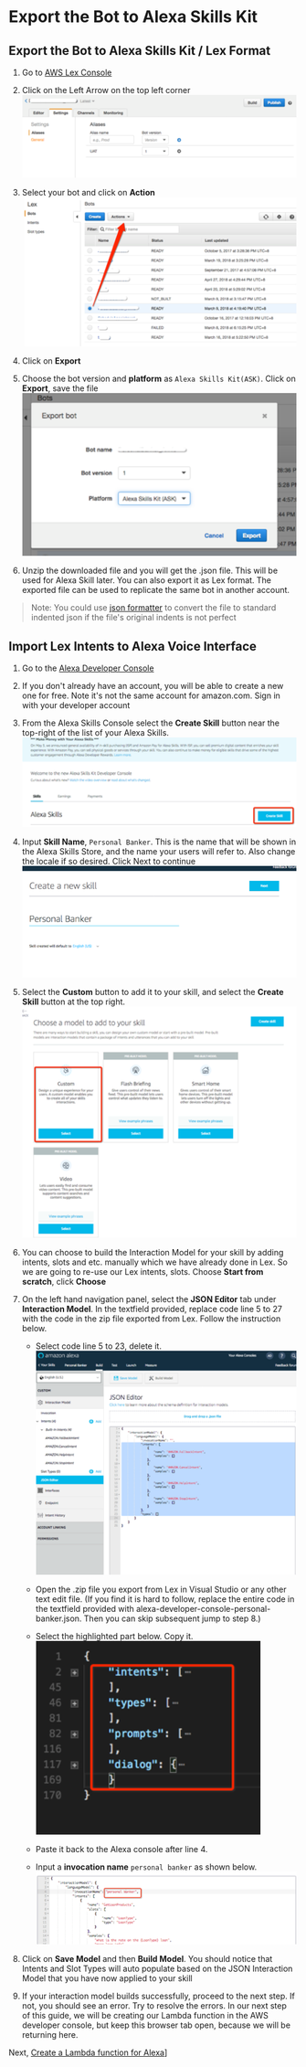 #	Export the Bot to Alexa Skills Kit

## Export the Bot to Alexa Skills Kit / Lex Format

1. Go to [AWS Lex Console](https://console.aws.amazon.com/lex)

1. Click on the Left Arrow on the top left corner
    ![](../img/workshop/step8-export-bot.png)

1. Select your bot and click on **Action**
    ![](../img/workshop/step8-lex-action.png)

1. Click on **Export**

1. Choose the bot version and **platform** as `Alexa Skills Kit(ASK)`. Click on **Export**, save the file
    ![](../img/workshop/step8-export-bot-ASK.png)

1. Unzip the downloaded file and you will get the .json file. This will be used for 
Alexa Skill later. You can also export it as Lex format. The exported file can be 
used to replicate the same bot in another account.

> Note: You could use [json formatter](https://jsonformatter.curiousconcept.com/) to convert the file to 
> standard indented json if the file's original indents is not perfect

## Import Lex Intents to Alexa Voice Interface 

1. Go to the [Alexa Developer Console](https://developer.amazon.com/alexa/console/ask)

1. If you don't already have an account, you will be able to create a new one for 
free. Note it's not the same account for amazon.com. Sign in with your developer account

1. From the Alexa Skills Console select the **Create Skill** button near the top-right of the 
list of your Alexa Skills.  
    ![](../img/workshop/create-skill.png)

1. Input **Skill Name**, `Personal Banker`. This is the name that will be shown in the 
Alexa Skills Store, and the name your users will refer to. Also change the locale if so 
desired. Click Next to continue
    ![](../img/workshop/create-new-skill.png)

1. Select the **Custom** button to add it to your skill, and select the **Create Skill** 
button at the top right.
    ![](../img/workshop/custom-skill.png) 

1. You can choose to build the Interaction Model for your skill by adding intents, 
slots and etc. manually which we have already done in Lex. So we are going to re-use our 
Lex intents, slots. Choose **Start from scratch**, click **Choose**

1. On the left hand navigation panel, select the **JSON Editor** tab under **Interaction Model**. 
In the textfield provided, replace code line 5 to 27 with the code in the zip 
file exported from Lex. Follow the instruction below.
    - Select code line 5 to 23, delete it.
    ![](../img/workshop/json-editor.png)

    - Open the .zip file you export from Lex in Visual Studio or any other text edit file. 
    (If you find it is hard to follow, replace the entire code in the textfield 
    provided with alexa-developer-console-personal-banker.json. Then you can 
    skip subsequent jump to step 8.)

    - Select the highlighted part below. Copy it. 
    ![](../img/workshop/9-7-c.png) 

    - Paste it back to the Alexa console after line 4.
    
    - Input a **invocation name** `personal banker` as shown below. 
    ![](../img/workshop/9-7-e.png)

1. Click on **Save Model** and then **Build Model**. You should notice that Intents and 
Slot Types will auto populate based on the JSON Interaction Model that you have now 
applied to your skill

1. If your interaction model builds successfully, proceed to the next step. 
If not, you should see an error. Try to resolve the errors. In our next step 
of this guide, we will be creating our Lambda function in the AWS developer 
console, but keep this browser tab open, because we will be returning here.

Next, [Create a Lambda function for Alexa](../doc/create-lambda-for-alexa.md)]